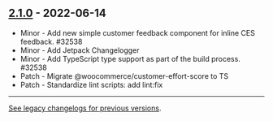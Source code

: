 ## [2.1.0](https://www.npmjs.com/package/@woocommerce/customer-effort-score/v/2.1.0) - 2022-06-14

-   Minor - Add new simple customer feedback component for inline CES feedback. #32538
-   Minor - Add Jetpack Changelogger
-   Minor - Add TypeScript type support as part of the build process. #32538
-   Patch - Migrate @woocommerce/customer-effort-score to TS
-   Patch - Standardize lint scripts: add lint:fix

---

[See legacy changelogs for previous versions](https://github.com/woocommerce/woocommerce/blob/68581955106947918d2b17607a01bdfdf22288a9/packages/js/customer-effort-score/CHANGELOG.md).

